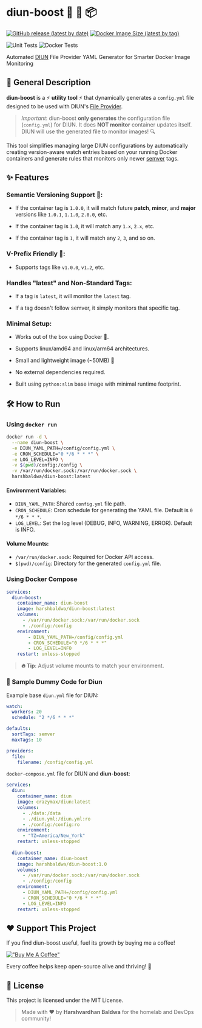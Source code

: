 # diun-boost  🚀 🐳 📦

[![GitHub release (latest by date)](https://img.shields.io/github/v/release/harshhome/diun-boost?style=flat)](https://github.com/harshhome/diun-boost/releases/latest)
[![Docker Image Size (latest by tag)](https://img.shields.io/docker/image-size/harshbaldwa/diun-boost/latest?style=flat)](https://hub.docker.com/r/harshbaldwa/diun-boost)

![Unit Tests](https://byob.yarr.is/harshhome/diun-boost/unit-tests)
![Docker Tests](https://byob.yarr.is/harshhome/diun-boost/docker-tests)

Automated [DIUN](https://crazymax.dev/diun/) File Provider YAML Generator for Smarter Docker Image Monitoring

## 📄 General Description

**diun-boost** is a ⚡ **utility tool** ⚡ that dynamically generates a `config.yml` file designed to be used with DIUN's [File Provider](https://crazymax.dev/diun/providers/file/).

> *Important*: diun-boost **only generates** the configuration file (`config.yml`) for DIUN. It does **NOT monitor** container updates itself. DIUN will use the generated file to monitor images! 🔍

This tool simplifies managing large DIUN configurations by automatically creating version-aware watch entries based on your running Docker containers and generate rules that monitors only newer [semver](https://semver.org) tags.

## ✨ Features

### Semantic Versioning Support 🚀:
- If the container tag is `1.0.0`, it will match future **patch**, **minor**, and **major** versions like `1.0.1`, `1.1.0`, `2.0.0`, etc.

- If the container tag is `1.0`, it will match any `1.x`, `2.x`, etc.

- If the container tag is `1`, it will match any `2`, `3`, and so on.

### V-Prefix Friendly 🎯: 
- Supports tags like `v1.0.0`, `v1.2`, etc.

### Handles "latest" and Non-Standard Tags:
- If a tag is `latest`, it will monitor the `latest` tag.

- If a tag doesn't follow semver, it simply monitors that specific tag.

### Minimal Setup:
- Works out of the box using Docker 🐳.

- Supports linux/amd64 and linux/arm64 architectures.

- Small and lightweight image (~50MB) 💾

- No external dependencies required.

- Built using `python:slim` base image with minimal runtime footprint.

## 🛠️ How to Run

### Using `docker run`

```bash
docker run -d \
  --name diun-boost \
  -e DIUN_YAML_PATH=/config/config.yml \
  -e CRON_SCHEDULE="0 */6 * * *" \
  -e LOG_LEVEL=INFO \
  -v $(pwd)/config:/config \
  -v /var/run/docker.sock:/var/run/docker.sock \
  harshbaldwa/diun-boost:latest
```
#### Environment Variables:
- `DIUN_YAML_PATH`: Shared `config.yml` file path.
- `CRON_SCHEDULE`: Cron schedule for generating the YAML file. Default is `0 */6 * * *`.
- `LOG_LEVEL`: Set the log level (DEBUG, INFO, WARNING, ERROR). Default is INFO.

#### Volume Mounts:
- `/var/run/docker.sock`: Required for Docker API access.
- `$(pwd)/config`: Directory for the generated `config.yml` file.

### Using Docker Compose

```yaml
services:
  diun-boost:
    container_name: diun-boost
    image: harshbaldwa/diun-boost:latest
    volumes:
      - /var/run/docker.sock:/var/run/docker.sock
      - ./config:/config
    environment:
        - DIUN_YAML_PATH=/config/config.yml
        - CRON_SCHEDULE="0 */6 * * *"
        - LOG_LEVEL=INFO
    restart: unless-stopped
```

>**🔥 Tip**: Adjust volume mounts to match your environment.

### 📜 Sample Dummy Code for Diun
Example base `diun.yml` file for DIUN:

```yaml
watch:
  workers: 20
  schedule: "2 */6 * * *"

defaults:
  sortTags: semver
  maxTags: 10

providers:
  file:
    filename: /config/config.yml
```
`docker-compose.yml` file for DIUN and **diun-boost**:

```yaml
services:
  diun:
    container_name: diun
    image: crazymax/diun:latest
    volumes:
      - ./data:/data
      - ./diun.yml:/diun.yml:ro
      - ./config:/config:ro
    environment:
      - "TZ=America/New_York"
    restart: unless-stopped
    
  diun-boost:
    container_name: diun-boost
    image: harshbaldwa/diun-boost:1.0
    volumes:
      - /var/run/docker.sock:/var/run/docker.sock
      - ./config:/config
    environment:
      - DIUN_YAML_PATH=/config/config.yml
      - CRON_SCHEDULE="0 */6 * * *"
      - LOG_LEVEL=INFO
    restart: unless-stopped
```

## ❤️ Support This Project

If you find diun-boost useful, fuel its growth by buying me a coffee!

[!["Buy Me A Coffee"](https://www.buymeacoffee.com/assets/img/custom_images/orange_img.png)](https://www.buymeacoffee.com/harshbaldwa)

Every coffee helps keep open-source alive and thriving! 🚀

## 📜 License

This project is licensed under the MIT License.

> Made with ❤️ by **Harshvardhan Baldwa** for the homelab and DevOps community!
